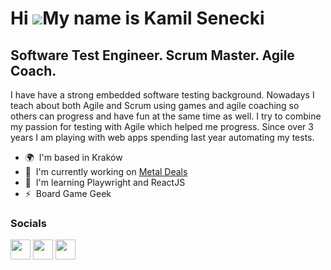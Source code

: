 Hi ![](https://user-images.githubusercontent.com/18350557/176309783-0785949b-9127-417c-8b55-ab5a4333674e.gif)My name is Kamil Senecki
=====================================================================================================================================

Software Test Engineer. Scrum Master. Agile Coach.
--------------------------------------------------

I have have a strong embedded software testing background. Nowadays I teach about both Agile and Scrum using games and agile coaching so others can progress and have fun at the same time as well. I try to combine my passion for testing with Agile which helped me progress. Since over 3 years I am playing with web apps spending last year automating my tests.

* 🌍  I'm based in Kraków
* 🚀  I'm currently working on [Metal Deals](http://metal.deals/)
* 🧠  I'm learning Playwright and ReactJS
* ⚡  Board Game Geek


### Socials

<p align="left"> <a href="https://www.github.com/ksenecki" target="_blank" rel="noreferrer"><img src="https://raw.githubusercontent.com/danielcranney/readme-generator/main/public/icons/socials/github.svg" width="32" height="32" /></a> <a href="https://www.linkedin.com/in/kamilsenecki" target="_blank" rel="noreferrer"><img src="https://raw.githubusercontent.com/danielcranney/readme-generator/main/public/icons/socials/linkedin.svg" width="32" height="32" /></a> <a href="https://www.youtube.com/@zwinnapanda" target="_blank" rel="noreferrer"><img src="https://raw.githubusercontent.com/danielcranney/readme-generator/main/public/icons/socials/youtube.svg" width="32" height="32" /></a></p>
